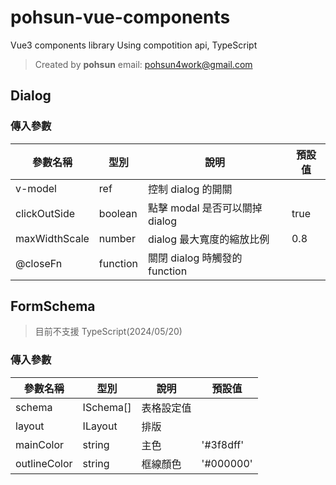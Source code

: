 # pohsun-vue-components

Vue3 components library
Using compotition api, TypeScript

> Created by **pohsun**
> email: pohsun4work@gmail.com

## Dialog

### 傳入參數

| 參數名稱      | 型別         | 說明                           | 預設值 |
| ------------- | ------------ | ------------------------------ | ------ |
| v-model       | ref<boolean> | 控制 dialog 的開關             |        |
| clickOutSide  | boolean      | 點擊 modal 是否可以關掉 dialog | true   |
| maxWidthScale | number       | dialog 最大寬度的縮放比例      | 0.8    |
| @closeFn      | function     | 關閉 dialog 時觸發的 function  |        |

## FormSchema

> 目前不支援 TypeScript(2024/05/20)

### 傳入參數

| 參數名稱     | 型別      | 說明       | 預設值    |
| ------------ | --------- | ---------- | --------- |
| schema       | ISchema[] | 表格設定值 |           |
| layout       | ILayout   | 排版       |           |
| mainColor    | string    | 主色       | '#3f8dff' |
| outlineColor | string    | 框線顏色   | '#000000' |
